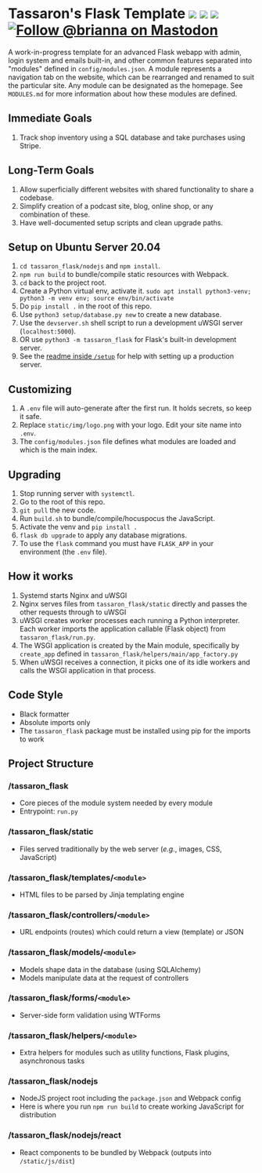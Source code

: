 # Tassaron's Flask Template ![](https://img.shields.io/badge/python-3.8-informational) ![](https://img.shields.io/github/license/tassaron/flask-template) ![](https://img.shields.io/github/last-commit/tassaron/flask-template)  [![Follow @brianna on Mastodon](https://img.shields.io/mastodon/follow/1?domain=https%3A%2F%2Ftassaron.com&style=social)](https://tassaron.com/@brianna)

A work-in-progress template for an advanced Flask webapp with admin, login system and emails built-in, and other common features separated into "modules" defined in `config/modules.json`. A module represents a navigation tab on the website, which can be rearranged and renamed to suit the particular site. Any module can be designated as the homepage. See `MODULES.md` for more information about how these modules are defined.

## Immediate Goals
1. Track shop inventory using a SQL database and take purchases using Stripe.

## Long-Term Goals

1. Allow superficially different websites with shared functionality to share a codebase.
1. Simplify creation of a podcast site, blog, online shop, or any combination of these.
1. Have well-documented setup scripts and clean upgrade paths.

## Setup on Ubuntu Server 20.04

1. `cd tassaron_flask/nodejs` and `npm install`.
1. `npm run build` to bundle/compile static resources with Webpack.
1. `cd` back to the project root.
1. Create a Python virtual env, activate it.
  `sudo apt install python3-venv; python3 -m venv env; source env/bin/activate`
1. Do `pip install .` in the root of this repo.
1. Use `python3 setup/database.py new` to create a new database.
1. Use the `devserver.sh` shell script to run a development uWSGI server (`localhost:5000`).
1. OR use `python3 -m tassaron_flask` for Flask's built-in development server.
1. See the [readme inside `/setup`](setup/README.md) for help with setting up a production server.

## Customizing

1. A `.env` file will auto-generate after the first run. It holds secrets, so keep it safe.
1. Replace `static/img/logo.png` with your logo. Edit your site name into `.env`.
1. The `config/modules.json` file defines what modules are loaded and which is the main index.

## Upgrading

1. Stop running server with `systemctl`.
1. Go to the root of this repo.
1. `git pull` the new code.
1. Run `build.sh` to bundle/compile/hocuspocus the JavaScript.
1. Activate the venv and `pip install .`
1. `flask db upgrade` to apply any database migrations.
1. To use the `flask` command you must have `FLASK_APP` in your environment (the `.env` file).

## How it works

1. Systemd starts Nginx and uWSGI
1. Nginx serves files from `tassaron_flask/static` directly and passes the other requests through to uWSGI
1. uWSGI creates worker processes each running a Python interpreter. Each worker imports the application callable (Flask object) from `tassaron_flask/run.py`.
1. The WSGI application is created by the Main module, specifically by `create_app` defined in `tassaron_flask/helpers/main/app_factory.py`
1. When uWSGI receives a connection, it picks one of its idle workers and calls the WSGI application in that process.

## Code Style
* Black formatter
* Absolute imports only
* The `tassaron_flask` package must be installed using pip for the imports to work

## Project Structure
### /tassaron_flask
* Core pieces of the module system needed by every module
* Entrypoint: `run.py`
### /tassaron_flask/static
* Files served traditionally by the web server (*e.g.*, images, CSS, JavaScript)
### /tassaron_flask/templates/`<module>`
* HTML files to be parsed by Jinja templating engine
### /tassaron_flask/controllers/`<module>`
* URL endpoints (routes) which could return a view (template) or JSON
### /tassaron_flask/models/`<module>`
* Models shape data in the database (using SQLAlchemy)
* Models manipulate data at the request of controllers
### /tassaron_flask/forms/`<module>`
* Server-side form validation using WTForms
### /tassaron_flask/helpers/`<module>`
* Extra helpers for modules such as utility functions, Flask plugins, asynchronous tasks
### /tassaron_flask/nodejs
* NodeJS project root including the `package.json` and Webpack config
* Here is where you run `npm run build` to create working JavaScript for distribution
### /tassaron_flask/nodejs/react
* React components to be bundled by Webpack (outputs into `/static/js/dist`)